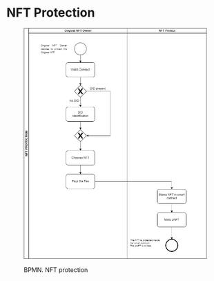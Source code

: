 # NFT Protection

<figure><img src="../../.gitbook/assets/NFT PROTECTION.png" alt=""><figcaption><p>BPMN. NFT protection</p></figcaption></figure>
